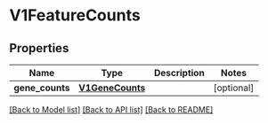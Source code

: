 # V1FeatureCounts


## Properties
Name | Type | Description | Notes
------------ | ------------- | ------------- | -------------
**gene_counts** | [**V1GeneCounts**](V1GeneCounts.md) |  | [optional] 

[[Back to Model list]](../README.md#documentation-for-models) [[Back to API list]](../README.md#documentation-for-api-endpoints) [[Back to README]](../README.md)


